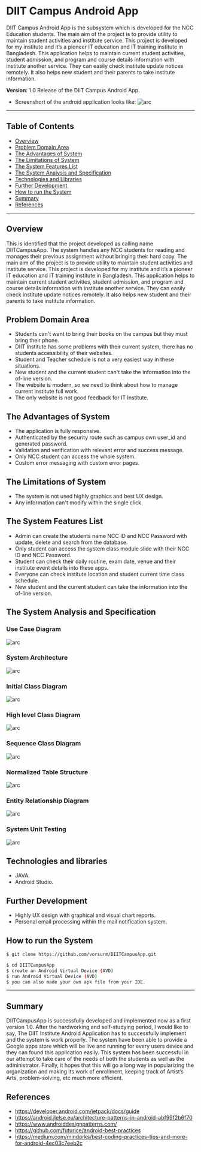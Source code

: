# DIIT Campus Android App

DIIT Campus Android App is the subsystem which is developed for the NCC Education students. The main aim of the project is to provide utility to maintain student activities and institute
service. This project is developed for my institute and it’s a pioneer IT education and IT training institute in Bangladesh. This application helps to maintain current student activities, student admission, and program and course details information with institute another service. They can easily check institute update notices remotely. It also helps new student and their parents to take institute information.

**Version**: 1.0 Release of the DIIT Campus Android App.

- Screenshort of the android application looks like:
  ![arc](final_interface.jpg?raw=true 'DIITCampusApp')

---

## Table of Contents

- [Overview](#overview)
- [Problem Domain Area](#problem-Domain-Area)
- [The Advantages of System](#The-Advantages-of-System)
- [The Limitations of System](#The-Limitations-of-System)
- [The System Features List](#system-features-list)
- [The System Analysis and Specification](T#he-System-Analysis-and-Specification)
- [Technologies and Libraries](#technologies-and-libraries)
- [Further Development](#further-development)
- [How to run the System](#how-to-run-the-system)
- [Summary](#summary)
- [References](#references)

---

## Overview

This is identified that the project developed as calling name DIITCampusApp. The system handles any NCC students for reading and manages their previous assignment without bringing their hard copy. The main aim of the project is to provide utility to maintain student activities and institute service. This project is developed for my institute and it’s a pioneer IT education and IT training institute in Bangladesh. This application helps to maintain current student activities, student admission, and program and course details information with institute another service. They can easily check institute update notices remotely. It also helps new student and their parents to take institute information.

## Problem Domain Area

- Students can't want to bring their books on the campus but they must bring their phone.
- DIIT Institute has some problems with their current system, there has no students accessibility of their websites.
- Student and Teacher schedule is not a very easiest way in these situations.
- New student and the current student can't take the information into the of-line version.
- The website is modern, so we need to think about how to manage current institute full work.
- The only website is not good feedback for IT Institute.

## The Advantages of System

- The application is fully responsive.
- Authenticated by the security route such as campus own user_id and generated password.
- Validation and verification with relevant error and success message.
- Only NCC student can access the whole system.
- Custom error messaging with custom error pages.

## The Limitations of System

- The system is not used highly graphics and best UX design.
- Any information can't modify within the single click.

## The System Features List

- Admin can create the students name NCC ID and NCC Password with update, delete and search from the database.
- Only student can access the system class module slide with their NCC ID and NCC Password.
- Student can check their daily routine, exam date, venue and their institute event details into these apps.
- Everyone can check institute location and student current time class schedule.
- New student and the current student can take the information into the of-line version.

## The System Analysis and Specification

### Use Case Diagram

![arc](use_case_diagram.jpg?raw=true 'DIITApps Use Case Diagram ')

### System Architecture

![arc](system_architecture_diagram.jpg?raw=true 'DIITApps System Architecture Diagram ')

### Initial Class Diagram

![arc](initial_class_diagram.jpg?raw=true 'DIITApps Initial Class Diagram ')

### High level Class Diagram

![arc](high_level_class_diagram.jpg?raw=true 'DIITApps High level Diagram ')

### Sequence Class Diagram

![arc](sequence_diagram.jpg?raw=true 'DIITApps Sequence Class Diagram ')

### Normalized Table Structure

![arc](data_model.jpg?raw=true 'DIITApps Data Model ')

### Entity Relationship Diagram

![arc](erd_diagram.jpg?raw=true 'DIITApps ERD Diagram ')

### System Unit Testing

![arc](unit_testing.jpg?raw=true 'DIITApps ERD Diagram ')

## Technologies and libraries

- JAVA.
- Android Studio.

## Further Development

- Highly UX design with graphical and visual chart reports.
- Personal email processing within the mail notification system.

## How to run the System

```sh
$ git clone https://github.com/vorsurm/DIITCampusApp.git

$ cd DIITCampusApp
$ create an Android Virtual Device (AVD)
$ run Android Virtual Device (AVD)
$ you can also made your own apk file from your IDE.

```

---

## Summary

DIITCampusApp is successfully developed and implemented now as a first version 1.0. After the hardworking and self-studying period, I would like to say, The DIIT Institute Android Application has to successfully implement and the system is work properly. The system have been able to provide a Google apps store which will be live and running for every users
device and they can found this application easily. This system has been successful in our attempt to take care of the needs of both the students as well as the administrator. Finally, it hopes that this will go a long way in popularizing the organization and making its work of enrollment, keeping track of Artist’s Arts, problem-solving, etc much more efficient.

## References

- https://developer.android.com/jetpack/docs/guide
- https://android.jlelse.eu/architecture-patterns-in-android-abf99f2b6f70
- https://www.androiddesignpatterns.com/
- https://github.com/futurice/android-best-practices
- https://medium.com/mindorks/best-coding-practices-tips-and-more-for-android-4ec03c7eeb2c
